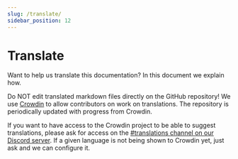 ```yaml
---
slug: /translate/
sidebar_position: 12
---
```


# Translate

Want to help us translate this documentation? In this document we explain how.

Do NOT edit translated markdown files directly on the GitHub repository! We use [Crowdin][crowdin] to allow contributors on work on translations. The repository is periodically updated with progress from Crowdin.

If you want to have access to the Crowdin project to be able to suggest translations, please ask for access on the [#translations channel on our Discord server][discord]. If a given language is not being shown to Crowdin yet, just ask and we can configure it.

<!-- prettier-ignore-start -->

<!-- prettier-ignore-end -->
[crowdin]: https://crowdin.com/project/taskfile
[discord]: https://discord.gg/6TY36E39UK
